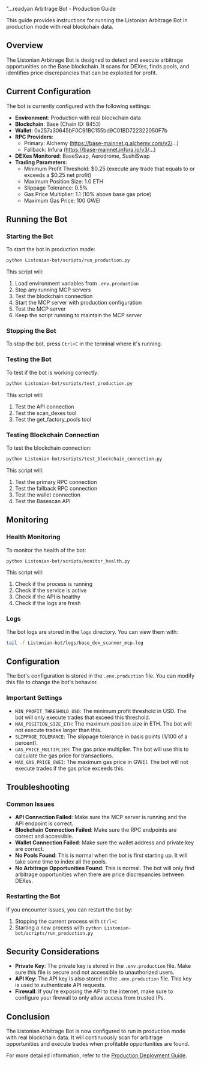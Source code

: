 "...readyan Arbitrage Bot - Production Guide

This guide provides instructions for running the Listonian Arbitrage Bot in production mode with real blockchain data.

## Overview

The Listonian Arbitrage Bot is designed to detect and execute arbitrage opportunities on the Base blockchain. It scans for DEXes, finds pools, and identifies price discrepancies that can be exploited for profit.

## Current Configuration

The bot is currently configured with the following settings:

- **Environment**: Production with real blockchain data
- **Blockchain**: Base (Chain ID: 8453)
- **Wallet**: 0x257a30645bF0C91BC155bd9C01BD722322050F7b
- **RPC Providers**: 
  - Primary: Alchemy (https://base-mainnet.g.alchemy.com/v2/...)
  - Fallback: Infura (https://base-mainnet.infura.io/v3/...)
- **DEXes Monitored**: BaseSwap, Aerodrome, SushiSwap
- **Trading Parameters**:
  - Minimum Profit Threshold: $0.25 (execute any trade that equals to or exceeds a $0.25 net profit)
  - Maximum Position Size: 1.0 ETH
  - Slippage Tolerance: 0.5%
  - Gas Price Multiplier: 1.1 (10% above base gas price)
  - Maximum Gas Price: 100 GWEI

## Running the Bot

### Starting the Bot

To start the bot in production mode:

```bash
python Listonian-bot/scripts/run_production.py
```

This script will:
1. Load environment variables from `.env.production`
2. Stop any running MCP servers
3. Test the blockchain connection
4. Start the MCP server with production configuration
5. Test the MCP server
6. Keep the script running to maintain the MCP server

### Stopping the Bot

To stop the bot, press `Ctrl+C` in the terminal where it's running.

### Testing the Bot

To test if the bot is working correctly:

```bash
python Listonian-bot/scripts/test_production.py
```

This script will:
1. Test the API connection
2. Test the scan_dexes tool
3. Test the get_factory_pools tool

### Testing Blockchain Connection

To test the blockchain connection:

```bash
python Listonian-bot/scripts/test_blockchain_connection.py
```

This script will:
1. Test the primary RPC connection
2. Test the fallback RPC connection
3. Test the wallet connection
4. Test the Basescan API

## Monitoring

### Health Monitoring

To monitor the health of the bot:

```bash
python Listonian-bot/scripts/monitor_health.py
```

This script will:
1. Check if the process is running
2. Check if the service is active
3. Check if the API is healthy
4. Check if the logs are fresh

### Logs

The bot logs are stored in the `logs` directory. You can view them with:

```bash
tail -f Listonian-bot/logs/base_dex_scanner_mcp.log
```

## Configuration

The bot's configuration is stored in the `.env.production` file. You can modify this file to change the bot's behavior.

### Important Settings

- `MIN_PROFIT_THRESHOLD_USD`: The minimum profit threshold in USD. The bot will only execute trades that exceed this threshold.
- `MAX_POSITION_SIZE_ETH`: The maximum position size in ETH. The bot will not execute trades larger than this.
- `SLIPPAGE_TOLERANCE`: The slippage tolerance in basis points (1/100 of a percent).
- `GAS_PRICE_MULTIPLIER`: The gas price multiplier. The bot will use this to calculate the gas price for transactions.
- `MAX_GAS_PRICE_GWEI`: The maximum gas price in GWEI. The bot will not execute trades if the gas price exceeds this.

## Troubleshooting

### Common Issues

- **API Connection Failed**: Make sure the MCP server is running and the API endpoint is correct.
- **Blockchain Connection Failed**: Make sure the RPC endpoints are correct and accessible.
- **Wallet Connection Failed**: Make sure the wallet address and private key are correct.
- **No Pools Found**: This is normal when the bot is first starting up. It will take some time to index all the pools.
- **No Arbitrage Opportunities Found**: This is normal. The bot will only find arbitrage opportunities when there are price discrepancies between DEXes.

### Restarting the Bot

If you encounter issues, you can restart the bot by:

1. Stopping the current process with `Ctrl+C`
2. Starting a new process with `python Listonian-bot/scripts/run_production.py`

## Security Considerations

- **Private Key**: The private key is stored in the `.env.production` file. Make sure this file is secure and not accessible to unauthorized users.
- **API Key**: The API key is also stored in the `.env.production` file. This key is used to authenticate API requests.
- **Firewall**: If you're exposing the API to the internet, make sure to configure your firewall to only allow access from trusted IPs.

## Conclusion

The Listonian Arbitrage Bot is now configured to run in production mode with real blockchain data. It will continuously scan for arbitrage opportunities and execute trades when profitable opportunities are found.

For more detailed information, refer to the [Production Deployment Guide](./docs/PRODUCTION_DEPLOYMENT.md).